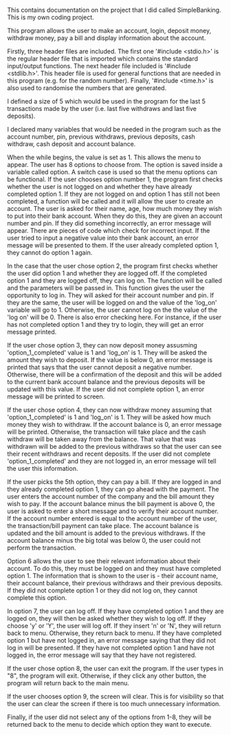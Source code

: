 This contains documentation on the project that I did called SimpleBanking. This is my own coding project.

This program allows the user to make an account, login, deposit money, withdraw money, pay a bill and display information about the account.

Firstly, three header files are included. The first one '#include <stdio.h>' is the regular header file that is imported which contains the standard input/output functions. The next header file included is '#include <stdlib.h>'. This header file is used for general functions that are needed in this program (e.g. for the random number). Finally, '#include <time.h>' is also used to randomise the numbers that are generated.

I defined a size of 5 which would be used in the program for the last 5 transactions made by the user (i.e. last five withdraws and last five deposits). 

I declared many variables that would be needed in the program such as the account number, pin, previous withdraws, previous deposits, cash withdraw, cash deposit and account balance. 

When the while begins, the value is set as 1. This allows the menu to appear. The user has 8 options to choose from. The option is saved inside a variable called option. A switch case is used so that the menu options can be functional. If the user chooses option number 1, the program first checks whether the user is not logged on and whether they have already completed option 1. If they are not logged on and option 1 has still not been completed, a function will be called and it will allow the user to create an account. The user is asked for their name, age, how much money they wish to put into their bank account. When they do this, they are given an account number and pin. If they did something incorrectly, an error message will appear. There are pieces of code which check for incorrect input. If the user tried to input a negative value into their bank account, an error message will be presented to them. If the user already completed option 1, they cannot do option 1 again. 

In the case that the user chose option 2, the program first checks whether the user did option 1 and whether they are logged off. If the completed option 1 and they are logged off, they can log on. The function will be called and the parameters will be passed in. This function gives the user the opportunity to log in. They will asked for their account number and pin. If they are the same, the user will be logged on and the value of the 'log_on' variable will go to 1. Otherwise, the user cannot log on the the value of the 'log on' will be 0. There is also error checking here. For instance, if the user has not completed option 1 and they try to login, they will get an error message printed. 

If the user chose option 3, they can now deposit money assusming 'option_1_completed' value is 1 and 'log_on' is 1. They will be asked the amount they wish to deposit. If the value is below 0, an error message is printed that says that the user cannot deposit a negative number. Otherwise, there will be a confirmation of the deposit and this will be added to the current bank account balance and the previous deposits will be updated with this value. If the user did not complete option 1, an error message will be printed to screen. 

If the user chose option 4, they can now withdraw money assuming that 'option_1_completed' is 1 and 'log_on' is 1. They will be asked how much money they wish to withdraw. If the account balance is 0, an error message will be printed. Otherwise, the transaction will take place and the cash withdraw will be taken away from the balance. That value that was withdrawn will be added to the previous withdraws so that the user can see their recent withdraws and recent deposits. If the user did not complete 'option_1_completed' and they are not logged in, an error message will tell the user this information. 

If the user picks the 5th option, they can pay a bill. If they are logged in and they already completed option 1, they can go ahead with the payment. The user enters the account number of the company and the bill amount they wish to pay. If the account balance minus the bill payment is above 0, the user is asked to enter a short message and to verify their account number. If the account number entered is equal to the account number of the user, the transaction/bill payment can take place. The account balance is updated and the bill amount is added to the previous withdraws. If the account balance minus the big total was below 0, the user could not perform the transaction. 

Option 6 allows the user to see their relevant information about their account. To do this, they must be logged on and they must have completed option 1. The information that is shown to the user is - their account name, their account balance, their previous withdraws and their previous deposits. If they did not complete option 1 or they did not log on, they cannot complete this option. 

In option 7, the user can log off. If they have completed option 1 and they are logged on, they will then be asked whether they wish to log off. If they choose 'y' or 'Y', the user will log off. If they insert 'n' or 'N', they will return back to menu. Otherwise, they return back to menu. If they have completed option 1 but have not logged in, an error message saying that they did not log in will be presented. If they have not completed option 1 and have not logged in, the error message will say that they have not registered. 

If the user chose option 8, the user can exit the program. If the user types in "8", the program will exit. Otherwise, if they click any other button, the program will return back to the main menu. 

If the user chooses option 9, the screen will clear. This is for visibility so that the user can clear the screen if there is too much unnecessary information.

Finally, if the user did not select any of the options from 1-8, they will be returned back to the menu to decide which option they want to execute.
